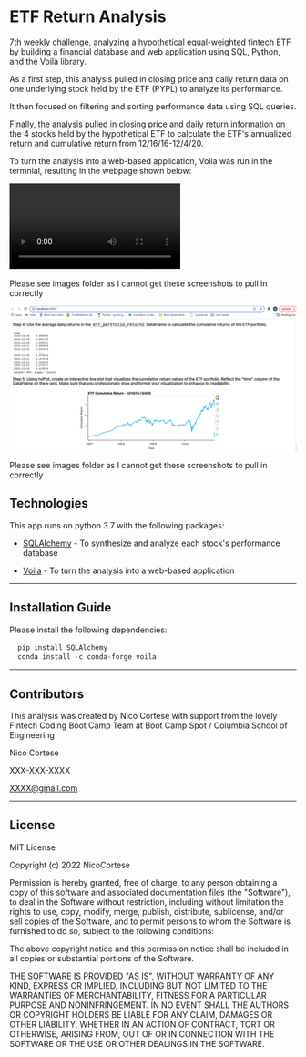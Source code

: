 # ETF Return Analysis
7th weekly challenge, analyzing a hypothetical equal-weighted fintech ETF by building a financial database and web application using SQL, Python, and the Voilà library.

As a first step, this analysis pulled in closing price and daily return data on one underlying stock held by the ETF (PYPL) to analyze its performance. 

It then focused on filtering and sorting performance data using SQL queries. 

Finally, the analysis pulled in closing price and daily return information on the 4 stocks held by the hypothetical ETF to calculate the ETF's annualized return and cumulative return from 12/16/16-12/4/20.

To turn the analysis into a web-based application, Voila was run in the termnial, resulting in the webpage shown below:

![Video_voila](/images/ScreenRecording_1.mov)

Please see images folder as I cannot get these screenshots to pull in correctly

![Screenshot_voila](/images/ScreenShot_1.png) 

Please see images folder as I cannot get these screenshots to pull in correctly

## Technologies

This app runs on python 3.7 with the following packages:

* [SQLAlchemy](https://github.com/sqlalchemy) - To synthesize and analyze each stock's performance database

* [Voila](https://github.com/voila-dashboards/voila) - To turn the analysis into a web-based application

---

## Installation Guide

Please install the following dependencies:

```python
  pip install SQLAlchemy
  conda install -c conda-forge voila
```


---

## Contributors

This analysis was created by Nico Cortese with support from the lovely Fintech Coding Boot Camp Team at Boot Camp Spot / Columbia School of Engineering

Nico Cortese

XXX-XXX-XXXX

XXXX@gmail.com

---

## License

MIT License

Copyright (c) 2022 NicoCortese

Permission is hereby granted, free of charge, to any person obtaining a copy
of this software and associated documentation files (the "Software"), to deal
in the Software without restriction, including without limitation the rights
to use, copy, modify, merge, publish, distribute, sublicense, and/or sell
copies of the Software, and to permit persons to whom the Software is
furnished to do so, subject to the following conditions:

The above copyright notice and this permission notice shall be included in all
copies or substantial portions of the Software.

THE SOFTWARE IS PROVIDED "AS IS", WITHOUT WARRANTY OF ANY KIND, EXPRESS OR
IMPLIED, INCLUDING BUT NOT LIMITED TO THE WARRANTIES OF MERCHANTABILITY,
FITNESS FOR A PARTICULAR PURPOSE AND NONINFRINGEMENT. IN NO EVENT SHALL THE
AUTHORS OR COPYRIGHT HOLDERS BE LIABLE FOR ANY CLAIM, DAMAGES OR OTHER
LIABILITY, WHETHER IN AN ACTION OF CONTRACT, TORT OR OTHERWISE, ARISING FROM,
OUT OF OR IN CONNECTION WITH THE SOFTWARE OR THE USE OR OTHER DEALINGS IN THE
SOFTWARE.
